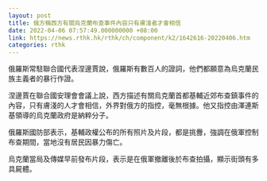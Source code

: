 ```yaml
---
layout: post
title: 俄方稱西方有關烏克蘭布查事件內容只有膚淺者才會相信
date: 2022-04-06 07:57:49.000000000 +08:00
link: https://news.rthk.hk/rthk/ch/component/k2/1642616-20220406.htm
categories: rthk
---
```


俄羅斯常駐聯合國代表涅邊賈說，俄羅斯有數百人的證詞，他們都願意為烏克蘭民族主義者的暴行作證。

涅邊賈在聯合國安理會會議上說，西方描述有關烏克蘭首都基輔近郊布查鎮事件的內容，只有膚淺的人才會相信，外界對俄方的指控，毫無根據。他又指控由澤連斯基領導的烏克蘭政府是納粹分子。

俄羅斯國防部表示，基輔政權公布的所有照片及片段，都是挑釁，強調在俄軍控制布查期間，當地沒有居民因暴力傷亡。

烏克蘭當局及傳媒早前發布片段，表示是在俄軍撤離後於布查拍攝，顯示街頭有多具屍體。
